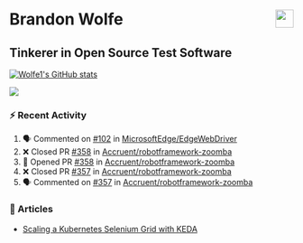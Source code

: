 Brandon Wolfe <a href="https://www.linkedin.com/in/brandon-wolfe1" target="_blank" rel="noreferrer"><img src="https://raw.githubusercontent.com/danielcranney/readme-generator/main/public/icons/socials/linkedin.svg" width="32" height="32" align="right"/></a>
==============================
Tinkerer in Open Source Test Software
-----------------------------

<p align="left"><a href="http://www.github.com/Wolfe1"><img src="https://github-readme-stats.vercel.app/api?username=Wolfe1&show_icons=true&hide=&count_private=true&title_color=0891b2&text_color=ffffff&icon_color=0891b2&bg_color=1c1917&hide_border=true&show_icons=true" alt="Wolfe1's GitHub stats" /></a></p>
<p align="left"><a href="http://www.github.com/Wolfe1"><img src="https://github-readme-streak-stats.herokuapp.com/?user=Wolfe1&stroke=ffffff&background=1c1917&ring=0891b2&fire=0891b2&currStreakNum=ffffff&currStreakLabel=0891b2&sideNums=ffffff&sideLabels=ffffff&dates=ffffff&hide_border=true" /></a></p>

### :zap: Recent Activity
<!--START_SECTION:activity-->
1. 🗣 Commented on [#102](https://github.com/MicrosoftEdge/EdgeWebDriver/issues/102#issuecomment-1668013089) in [MicrosoftEdge/EdgeWebDriver](https://github.com/MicrosoftEdge/EdgeWebDriver)
2. ❌ Closed PR [#358](https://github.com/Accruent/robotframework-zoomba/pull/358) in [Accruent/robotframework-zoomba](https://github.com/Accruent/robotframework-zoomba)
3. 💪 Opened PR [#358](https://github.com/Accruent/robotframework-zoomba/pull/358) in [Accruent/robotframework-zoomba](https://github.com/Accruent/robotframework-zoomba)
4. ❌ Closed PR [#357](https://github.com/Accruent/robotframework-zoomba/pull/357) in [Accruent/robotframework-zoomba](https://github.com/Accruent/robotframework-zoomba)
5. 🗣 Commented on [#357](https://github.com/Accruent/robotframework-zoomba/pull/357#issuecomment-1660435588) in [Accruent/robotframework-zoomba](https://github.com/Accruent/robotframework-zoomba)
<!--END_SECTION:activity-->

### :newspaper: Articles
- [Scaling a Kubernetes Selenium Grid with KEDA](https://www.linkedin.com/pulse/scaling-kubernetes-selenium-grid-keda-brandon-wolfe)
